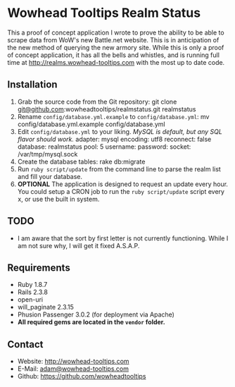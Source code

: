 # Wowhead Tooltips Realm Status
This a proof of concept application I wrote to prove the ability to be able to scrape data from WoW's new Battle.net website.  This is in anticipation of the new method of querying the new armory site.  While this is only a proof of concept application, it has all the bells and whistles, and is running full time at <http://realms.wowhead-tooltips.com> with the most up to date code.

## Installation

1. Grab the source code from the Git repository:
		git clone git@github.com:wowheadtooltips/realmstatus.git realmstatus
2. Rename `config/database.yml.example` to `config/database.yml`:
		mv config/database.yml.example config/database.yml
3. Edit `config/database.yml` to your liking. *MySQL is default, but any SQL flavor should work.*
		adapter: mysql
		encoding: utf8
		reconnect: false
		database: realmstatus
		pool: 5
		username: <username>
		password: <password>
		socket: /var/tmp/mysql.sock
4. Create the database tables:
		rake db:migrate
5. Run `ruby script/update` from the command line to parse the realm list and fill your database.
6. **OPTIONAL** The application is designed to request an update every hour.  You could setup a CRON job to run the `ruby script/update` script every x, or use the built in system.

## TODO
+ I am aware that the sort by first letter is not currently functioning.  While I am not sure why, I will get it fixed A.S.A.P.

## Requirements
+ Ruby 1.8.7
+ Rails 2.3.8
+ open-uri
+ will_paginate 2.3.15
+ Phusion Passenger 3.0.2 (for deployment via Apache)
+ **All required gems are located in the `vendor` folder.**

## Contact
+ Website: <http://wowhead-tooltips.com>
+ E-Mail: <adam@wowhead-tooltips.com>
+ Github: <https://github.com/wowheadtooltips>

